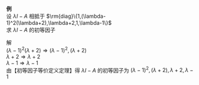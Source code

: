 **例**  
设 $\lambda I-A$ 相抵于 $\rm{diag}\{1,(\lambda-1)^2(\lambda+2),\lambda+2,1,\lambda-1\}$   
求 $\lambda I-A$ 的初等因子  
  
解  
 $(\lambda-1)^2(\lambda+2)\Rightarrow(\lambda-1)^2,(\lambda+2)$   
 $\lambda+2\Rightarrow\lambda+2$   
 $\lambda-1\Rightarrow\lambda-1$   
由【初等因子等价定义定理】得 $\lambda I-A$ 的初等因子为 $(\lambda-1)^2,(\lambda+2),\lambda+2,\lambda-1$   
